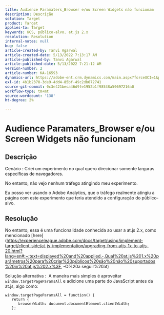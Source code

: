 ```yaml
---
title: Audience Paramaters_Browser e/ou Screen Widgets não funcionam
description: Descrição
solution: Target
product: Target
applies-to: Target
keywords: KCS, público-alvo, at.js 2.x
resolution: Resolution
internal-notes: null
bug: false
article-created-by: Tanvi Agarwal
article-created-date: 5/13/2022 7:13:17 AM
article-published-by: Tanvi Agarwal
article-published-date: 5/13/2022 7:21:12 AM
version-number: 2
article-number: KA-16593
dynamics-url: https://adobe-ent.crm.dynamics.com/main.aspx?forceUCI=1&pagetype=entityrecord&etn=knowledgearticle&id=6966a423-8cd2-ec11-a7b5-00224809c27a
exl-id: 4b1b2378-3de9-4dd4-85bf-49c2db672741
source-git-commit: 0c3e421beca46d9fe1952b1f98538a50697216a0
workflow-type: tm+mt
source-wordcount: '138'
ht-degree: 2%

---
```


# Audience Paramaters_Browser e/ou Screen Widgets não funcionam

## Descrição


Cenário : Criei um experimento no qual quero direcionar somente larguras específicas de navegadores.

No entanto, não vejo nenhum tráfego atingindo meu experimento.



Eu posso ver usando o Adobe Analytics, que o tráfego realmente atingiu a página com este experimento que teria atendido a configuração do público-alvo.


## Resolução


No entanto, essa é uma funcionalidade conhecida ao usar a at.js 2.x, como mencionado [here](https://experienceleague.adobe.com/docs/target/using/implement-target/client-side/at-js-implementation/upgrading-from-atjs-1x-to-atjs-20.html?lang=en#:~:text=displayed%20and%20applied.-,Qual%20at.js%201.x%20parâmetros%20para%20criar%20públicos%20são%20não%20suportados%20in%20at.js%202.x%3F, -O%20a seguir%20at)

Solução alternativa :  A maneira mais simples é aproveitar `window.targetPageParamsAll` e adicione uma parte do JavaScript antes da at.js, algo como:

```
window.targetPageParamsAll = function() {
   return {
      browserWidth: document.documentElement.clientWidth;
   };
```
